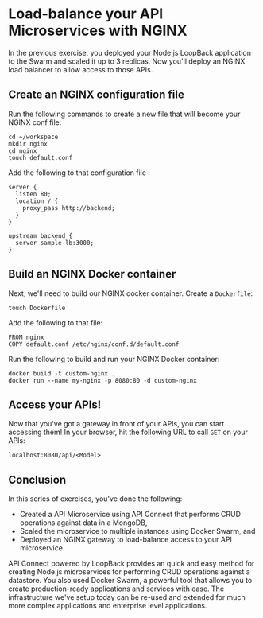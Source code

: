 # Load-balance your API Microservices with NGINX

In the previous exercise, you deployed your Node.js LoopBack application to the Swarm and scaled it up to 3 replicas. Now you'll deploy an NGINX load balancer to allow access to those APIs.

## Create an NGINX configuration file

Run the following commands to create a new file that will become your NGINX conf file:
```
cd ~/workspace
mkdir nginx
cd nginx
touch default.conf
```

Add the following to that configuration file :
```
server {
  listen 80;
  location / {
    proxy_pass http://backend;
  }
}

upstream backend {
  server sample-lb:3000;
}
```

## Build an NGINX Docker container
Next, we'll need to build our NGINX docker container. Create a `Dockerfile`:

```
touch Dockerfile
```

Add the following to that file:
```
FROM nginx
COPY default.conf /etc/nginx/conf.d/default.conf
```

Run the following to build and run your NGINX Docker container:
```
docker build -t custom-nginx .
docker run --name my-nginx -p 8080:80 -d custom-nginx
```

## Access your APIs!

Now that you've got a gateway in front of your APIs, you can start accessing them! In your browser, hit the following URL to call `GET` on your APIs:

```
localhost:8080/api/<Model>
```

## Conclusion

In this series of exercises, you've done the following:
* Created a API Microservice using API Connect that performs CRUD operations against data in a MongoDB,
* Scaled the microservice to multiple instances using Docker Swarm, and
* Deployed an NGINX gateway to load-balance access to your API microservice

API Connect powered by LoopBack provides an quick and easy method for creating Node.js microservices for performing CRUD operations against a datastore. You also used Docker Swarm, a powerful tool that allows you to create production-ready applications and services with ease. The infrastructure we've setup today can be re-used and extended for much more complex applications and enterprise level applications.